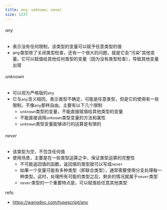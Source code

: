 ```yaml
---
title: any、unknown、never
size: 1237
---
```

###### any
- 表示没有任何限制，该类型的变量可以赋予任意类型的值
- any类型除了关闭类型检查，还有一个很大的问题，就是它会“污染”其他变量。它可以赋值给其他任何类型的变量（因为没有类型检查），导致其他变量出错
###### unknown
- 可以视为严格版的`any`
- 它与`any`含义相同，表示类型不确定，可能是任意类型，但是它的使用有一些限制，不像`any`那样自由。主要有以下几个限制
	- `unknown`类型的变量，不能直接赋值给其他类型的变量
	- 不能直接调用`unknown`类型变量的方法和属性
	- `unknown`类型变量能够进行的运算是有限的

###### never
- 该类型为空，不包含任何值
- 使用场景，主要是在一些类型运算之中，保证类型运算的完整性
	- 不可能返回值的函数，返回值的类型就可以写成`never`
	- 如果一个变量可能有多种类型（即联合类型），通常需要使用分支处理每一种类型。这时，处理所有可能的类型之后，剩余的情况就属于`never`类型
	- `never`类型的一个重要特点是，可以赋值给任意其他类型


refs:
- https://wangdoc.com/typescript/any

